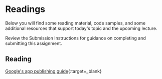 # Readings

Below you will find some reading material, code samples, and some additional resources that support today's topic and the upcoming lecture.

Review the Submission Instructions for guidance on completing and submitting this assignment.

## Reading

[Google's app publishing guide](https://developer.android.com/studio/publish){:target=_blank}

<!-- Mix it up! Create the questions with pointed answers, fill in the blank, or opinion/open ended -->
